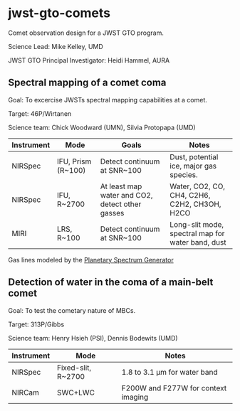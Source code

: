 # jwst-gto-comets
Comet observation design for a JWST GTO program.

Science Lead: Mike Kelley, UMD

JWST GTO Principal Investigator: Heidi Hammel, AURA

## Spectral mapping of a comet coma
Goal: To excercise JWSTs spectral mapping capabilities at a comet.

Target: 46P/Wirtanen

Science team: Chick Woodward (UMN), Silvia Protopapa (UMD)

|Instrument|Mode              |Goals|Notes|
|----------|------------------|-----|-----|
|NIRSpec   |IFU, Prism (R~100)|Detect continuum at SNR~100|Dust, potential ice, major gas species.|
|NIRSpec   |IFU, R~2700       |At least map water and CO2, detect other gasses|Water, CO2, CO, CH4, C2H6, C2H2, CH3OH, H2CO|
|MIRI      |LRS, R~100        |Detect continuum at SNR~100|Long-slit mode, spectral map for water band, dust|

Gas lines modeled by the [Planetary Spectrum Generator](http://ssed.gsfc.nasa.gov/psg/)

## Detection of water in the coma of a main-belt comet
Goal: To test the cometary nature of MBCs.

Target: 313P/Gibbs

Science team: Henry Hsieh (PSI), Dennis Bodewits (UMD)

|Instrument|Mode              |Notes                            |
|----------|------------------|---------------------------------|
|NIRSpec   |Fixed-slit, R~2700|1.8 to 3.1 μm for water band|
|NIRCam    |SWC+LWC           |F200W and F277W for context imaging|
